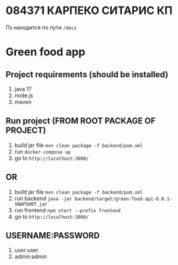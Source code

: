 # 084371 КАРПЕКО СИТАРИС КП

Пз находится по пути `/docs`

# Green food app

## Project requirements (should be installed)

1) java 17
2) node.js
3) maven

## Run project (FROM ROOT PACKAGE OF PROJECT)

1) build jar file `mvn clean package -f backend/pom.xml`
2) run `docker-compose up`
3) go to `http://localhost:3000/`

## OR

1) build jar file `mvn clean package -f backend/pom.xml`
2) run backend `java -jar backend/target/green-food-api-0.0.1-SNAPSHOT.jar`
3) run frontend `npm start --prefix frontend`
4) go to `http://localhost:3000/`

## USERNAME:PASSWORD

1) user:user
2) admin:admin
